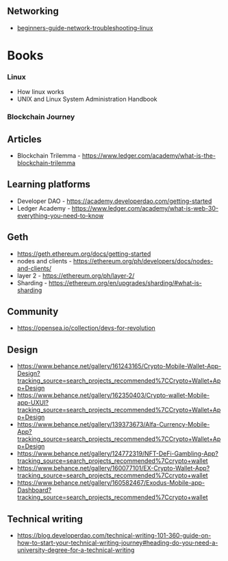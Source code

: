 ## Networking
- [beginners-guide-network-troubleshooting-linux](https://www.redhat.com/sysadmin/beginners-guide-network-troubleshooting-linux)



# Books

### Linux

- How linux works
- UNIX and Linux System Administration Handbook



### Blockchain Journey

## Articles
- Blockchain Trilemma - https://www.ledger.com/academy/what-is-the-blockchain-trilemma


## Learning platforms
- Developer DAO - https://academy.developerdao.com/getting-started
- Ledger Academy - https://www.ledger.com/academy/what-is-web-30-everything-you-need-to-know


## Geth
- https://geth.ethereum.org/docs/getting-started
- nodes and clients - https://ethereum.org/ph/developers/docs/nodes-and-clients/
- layer 2 - https://ethereum.org/ph/layer-2/
- Sharding - https://ethereum.org/en/upgrades/sharding/#what-is-sharding

## Community
- https://opensea.io/collection/devs-for-revolution

## Design
- https://www.behance.net/gallery/161243165/Crypto-Mobile-Wallet-App-Design?tracking_source=search_projects_recommended%7CCrypto+Wallet+App+Design
- https://www.behance.net/gallery/162350403/Crypto-wallet-Mobile-app-UXUI?tracking_source=search_projects_recommended%7CCrypto+Wallet+App+Design
- https://www.behance.net/gallery/139373673/Alfa-Currency-Mobile-App?tracking_source=search_projects_recommended%7CCrypto+Wallet+App+Design
- https://www.behance.net/gallery/124772319/NFT-DeFi-Gambling-App?tracking_source=search_projects_recommended%7Ccrypto+wallet
- https://www.behance.net/gallery/160077101/EX-Crypto-Wallet-App?tracking_source=search_projects_recommended%7Ccrypto+wallet
- https://www.behance.net/gallery/160582467/Exodus-Mobile-app-Dashboard?tracking_source=search_projects_recommended%7Ccrypto+wallet
## Technical writing
- https://blog.developerdao.com/technical-writing-101-360-guide-on-how-to-start-your-technical-writing-journey#heading-do-you-need-a-university-degree-for-a-technical-writing
